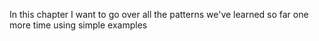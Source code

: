 In this chapter I want to go over all the patterns we've learned so far one more time using simple examples 